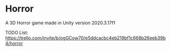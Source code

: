 # Horror

A 3D Horror game made in Unity version 2020.3.17f1

TODO List:
https://trello.com/invite/b/ogGCow70/e5ddcacbc4eb219bf1c668b26eeb39b4/horror
